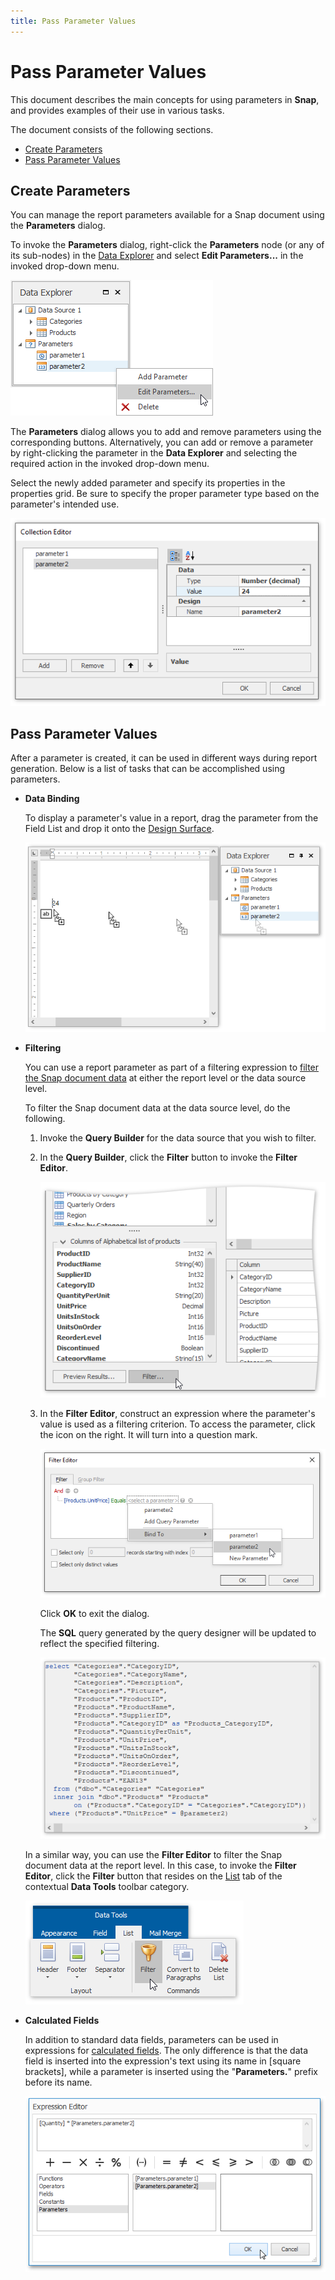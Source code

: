 ```yaml
---
title: Pass Parameter Values
---
```

# Pass Parameter Values
This document describes the main concepts for using parameters in **Snap**, and provides examples of their use in various tasks.

The document consists of the following sections.
* [Create Parameters](#createparameters)
* [Pass Parameter Values](#passvalues)

## <a name="createparameters"/>Create Parameters
You can manage the report parameters available for a Snap document using the **Parameters** dialog.
  

To invoke the **Parameters** dialog, right-click the **Parameters** node (or any of its sub-nodes) in the [Data Explorer](../../../../interface-elements-for-desktop/articles/snap-reporting-engine/graphical-user-interface/snap-application-elements/data-explorer.md) and select **Edit Parameters...** in the invoked drop-down menu.

![snap-data-explorer-parameters-edit](../../../images/Img22746.png)

The **Parameters** dialog allows you to add and remove parameters using the corresponding buttons. Alternatively, you can add or remove a parameter by right-clicking the parameter in the **Data Explorer** and selecting the required action in the invoked drop-down menu.
 

Select the newly added parameter and specify its properties in the properties grid. Be sure to specify the proper parameter type based on the parameter's intended use.

![snap-query-designer-parameters-dialog](../../../images/Img22741.png)

## <a name="passvalues"/>Pass Parameter Values
After a parameter is created, it can be used in different ways during report generation. Below is a list of tasks that can be accomplished using parameters.
* **Data Binding**
	
	To display a parameter's value in a report, drag the parameter from the Field List and drop it onto the [Design Surface](../../../../interface-elements-for-desktop/articles/snap-reporting-engine/graphical-user-interface/snap-application-elements/design-surface.md).
	
	![snap-parameter-drag-and-drop](../../../images/Img22886.png)
* **Filtering**
	
	You can use a report parameter as part of a filtering expression to [filter the Snap document data](../../../../interface-elements-for-desktop/articles/snap-reporting-engine/connect-to-data/filter-data.md) at either the report level or the data source level.
	
	To filter the Snap document data at the data source level, do the following.
	1. Invoke the **Query Builder** for the data source that you wish to filter.
	2. In the **Query Builder**, click the **Filter** button to invoke the **Filter Editor**.
		
		![snap-query-designer-filter](../../../images/Img22742.png)
	3. In the **Filter Editor**, construct an expression where the parameter's value is used as a filtering criterion. To access the parameter, click the icon on the right. It will turn into a question mark.
		
		![snap-query-designer-filter-editor-criteria-parameter](../../../images/Img22744.png)
		
		Click **OK** to exit the dialog.
		
		The **SQL** query generated by the query designer will be updated to reflect the specified filtering.
		
		![snap-query-designer-sql-editor-parameter](../../../images/Img22745.png)
	
	In a similar way, you can use the **Filter Editor** to filter the Snap document data at the report level. In this case, to invoke the **Filter Editor**, click the **Filter** button that resides on the [List](../../../../interface-elements-for-desktop/articles/snap-reporting-engine/graphical-user-interface/main-toolbar/data-tools-list.md) tab of the contextual **Data Tools** toolbar category.
	  
	
	![snap-filter-command](../../../images/Img22892.png)
* **Calculated Fields**
	
	In addition to standard data fields, parameters can be used in expressions for [calculated fields](../../../../interface-elements-for-desktop/articles/snap-reporting-engine/connect-to-data/use-calculated-fields.md). The only difference is that the data field is inserted into the expression's text using its name in [square brackets], while a parameter is inserted using the "**Parameters.**" prefix before its name.
	
	![snap-parameter-calculated-field](../../../images/Img22887.png)